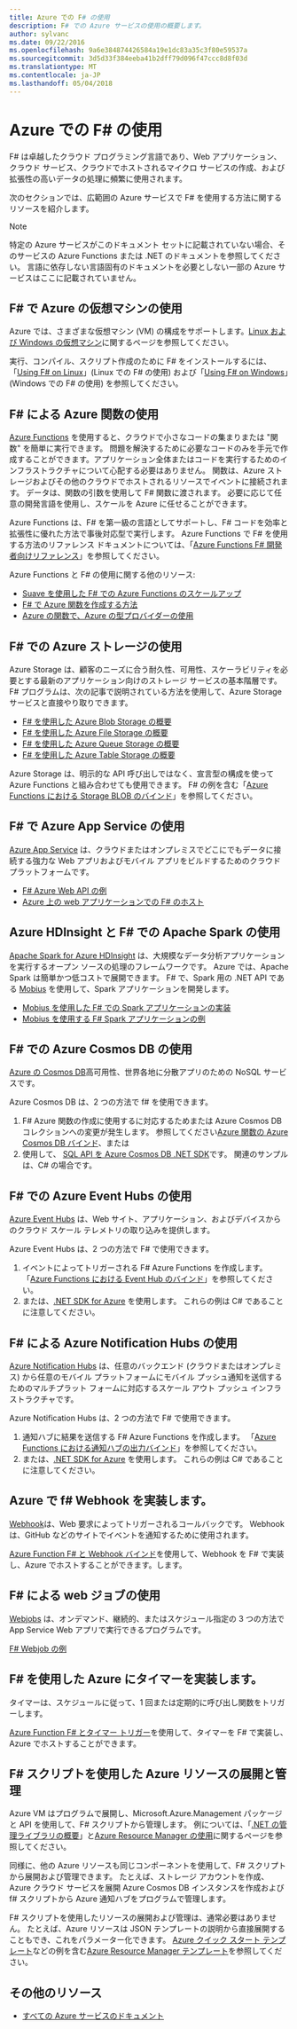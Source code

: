 ```yaml
---
title: Azure での F# の使用
description: F# での Azure サービスの使用の概要します。
author: sylvanc
ms.date: 09/22/2016
ms.openlocfilehash: 9a6e384874426584a19e1dc83a35c3f80e59537a
ms.sourcegitcommit: 3d5d33f384eeba41b2dff79d096f47ccc8d8f03d
ms.translationtype: MT
ms.contentlocale: ja-JP
ms.lasthandoff: 05/04/2018
---
```

# <a name="using-f-on-azure"></a>Azure での F# の使用

F# は卓越したクラウド プログラミング言語であり、Web アプリケーション、クラウド サービス、クラウドでホストされるマイクロ サービスの作成、および拡張性の高いデータの処理に頻繁に使用されます。

次のセクションでは、広範囲の Azure サービスで F# を使用する方法に関するリソースを紹介します。

> [!NOTE]
> 特定の Azure サービスがこのドキュメント セットに記載されていない場合、そのサービスの Azure Functions または .NET のドキュメントを参照してください。 言語に依存しない言語固有のドキュメントを必要としない一部の Azure サービスはここに記載されていません。

## <a name="using-azure-virtual-machines-with-f"></a>F# で Azure の仮想マシンの使用 #

Azure では、さまざまな仮想マシン (VM) の構成をサポートします。[Linux および Windows の仮想マシン](https://azure.microsoft.com/services/virtual-machines/)に関するページを参照してください。

実行、コンパイル、スクリプト作成のために F# をインストールするには、「[Using F# on Linux](http://fsharp.org/use/linux)」(Linux での F# の使用) および「[Using F# on Windows](http://fsharp.org/use/windows)」(Windows での F# の使用) を参照してください。


## <a name="using-azure-functions-with-f"></a>F# による Azure 関数の使用 #

[Azure Functions](https://azure.microsoft.com/services/functions/) を使用すると、クラウドで小さなコードの集まりまたは "関数" を簡単に実行できます。 問題を解決するために必要なコードのみを手元で作成することができます。アプリケーション全体またはコードを実行するためのインフラストラクチャについて心配する必要はありません。 関数は、Azure ストレージおよびその他のクラウドでホストされるリソースでイベントに接続されます。 データは、関数の引数を使用して F# 関数に渡されます。 必要に応じて任意の開発言語を使用し、スケールを Azure に任せることができます。

Azure Functions は、F# を第一級の言語としてサポートし、F# コードを効率と拡張性に優れた方法で事後対応型で実行します。 Azure Functions で F# を使用する方法のリファレンス ドキュメントについては、「[Azure Functions F# 開発者向けリファレンス](/azure/azure-functions/functions-reference-fsharp)」を参照してください。

Azure Functions と F# の使用に関する他のリソース:

* [Suave を使用した F# での Azure Functions のスケールアップ](https://blog.tamizhvendan.in/blog/2016/09/19/scale-up-azure-functions-in-f-number-using-suave/)
* [F# で Azure 関数を作成する方法](https://mnie.github.io/2016-09-08-AzureFunctions/)
* [Azure の関数で、Azure の型プロバイダーの使用](https://compositional-it.com/blog/2017/08-30-using-the-azure-type-provider-with-azure-functions/index.html)

## <a name="using-azure-storage-with-f"></a>F# での Azure ストレージの使用 #

Azure Storage は、顧客のニーズに合う耐久性、可用性、スケーラビリティを必要とする最新のアプリケーション向けのストレージ サービスの基本階層です。 F# プログラムは、次の記事で説明されている方法を使用して、Azure Storage サービスと直接やり取りできます。

* [F# を使用した Azure Blob Storage の概要](blob-storage.md)
* [F# を使用した Azure File Storage の概要](file-storage.md)
* [F# を使用した Azure Queue Storage の概要](queue-storage.md)
* [F# を使用した Azure Table Storage の概要](table-storage.md)

Azure Storage は、明示的な API 呼び出しではなく、宣言型の構成を使って Azure Functions と組み合わせても使用できます。 F# の例を含む「[Azure Functions における Storage BLOB のバインド](/azure/azure-functions/functions-bindings-storage)」を参照してください。

## <a name="using-azure-app-service-with-f"></a>F# で Azure App Service の使用 #

[Azure App Service](https://azure.microsoft.com/services/app-service/) は、クラウドまたはオンプレミスでどこにでもデータに接続する強力な Web アプリおよびモバイル アプリをビルドするためのクラウド プラットフォームです。

* [F# Azure Web API の例](https://github.com/fsprojects/azure-webapi-example)
* [Azure 上の web アプリケーションでの F# のホスト](https://github.com/isaacabraham/fsharp-demonstrator)

## <a name="using-apache-spark-with-f-with-azure-hdinsight"></a>Azure HDInsight と F# での Apache Spark の使用

[Apache Spark for Azure HDInsight](https://azure.microsoft.com/services/hdinsight/apache-spark/) は、大規模なデータ分析アプリケーションを実行するオープン ソースの処理のフレームワークです。 Azure では、Apache Spark は簡単かつ低コストで展開できます。 F# で、Spark 用の .NET API である [Mobius](https://github.com/Microsoft/Mobius) を使用して、Spark アプリケーションを開発します。

* [Mobius を使用した F# での Spark アプリケーションの実装](https://github.com/Microsoft/Mobius/blob/master/notes/spark-fsharp-mobius.md)
* [Mobius を使用する F# Spark アプリケーションの例](https://github.com/Microsoft/Mobius/tree/master/examples/fsharp)

## <a name="using-azure-cosmos-db-with-f"></a>F# での Azure Cosmos DB の使用 #

[Azure の Cosmos DB](https://azure.microsoft.com/services/cosmos-db)高可用性、世界各地に分散アプリのための NoSQL サービスです。

Azure Cosmos DB は、2 つの方法で f# を使用できます。

1. F# Azure 関数の作成に使用するに対応するためまたは Azure Cosmos DB コレクションへの変更が発生します。 参照してください[Azure 関数の Azure Cosmos DB バインド](/azure/azure-functions/functions-bindings-cosmosdb)、または
2. 使用して、 [SQL API を Azure Cosmos DB .NET SDK](/azure/cosmos-db/sql-api-sdk-dotnet)です。 関連のサンプルは、C# の場合です。

## <a name="using-azure-event-hubs-with-f"></a>F# での Azure Event Hubs の使用 #

[Azure Event Hubs](https://azure.microsoft.com/services/event-hubs/) は、Web サイト、アプリケーション、およびデバイスからのクラウド スケール テレメトリの取り込みを提供します。

Azure Event Hubs は、2 つの方法で F# で使用できます。

1. イベントによってトリガーされる F# Azure Functions を作成します。 「[Azure Functions における Event Hub のバインド](/azure/azure-functions/functions-bindings-event-hubs)」を参照してください。
2. または、[.NET SDK for Azure](/azure/event-hubs/event-hubs-csharp-ephcs-getstarted) を使用します。 これらの例は C# であることに注意してください。

## <a name="using-azure-notification-hubs-with-f"></a>F# による Azure Notification Hubs の使用 #

[Azure Notification Hubs](/azure/notification-hubs/) は、任意のバックエンド (クラウドまたはオンプレミス) から任意のモバイル プラットフォームにモバイル プッシュ通知を送信するためのマルチプラット フォームに対応するスケール アウト プッシュ インフラストラクチャです。

Azure Notification Hubs は、2 つの方法で F# で使用できます。

1. 通知ハブに結果を送信する F# Azure Functions を作成します。 「[Azure Functions における通知ハブの出力バインド](/azure/azure-functions/functions-bindings-notification-hubs)」を参照してください。
2. または、[.NET SDK for Azure](https://blogs.msdn.microsoft.com/azuremobile/2014/04/08/push-notifications-using-notification-hub-and-net-backend/) を使用します。 これらの例は C# であることに注意してください。


## <a name="implementing-webhooks-on-azure-with-f"></a>Azure で f# Webhook を実装します。 #

[Webhook](https://en.wikipedia.org/wiki/Webhook)は、Web 要求によってトリガーされるコールバックです。 Webhook は、GitHub などのサイトでイベントを通知するために使用されます。 

[Azure Function F# と Webhook バインド](/azure/azure-functions/functions-bindings-http-webhook)を使用して、Webhook を F# で実装し、Azure でホストすることができます。します。

## <a name="using-webjobs-with-f"></a>F# による web ジョブの使用 #

[Webjobs](/azure/app-service-web/web-sites-create-web-jobs) は、オンデマンド、継続的、またはスケジュール指定の 3 つの方法で App Service Web アプリで実行できるプログラムです。

[F# Webjob の例](https://github.com/andredublin/fsharp-azure-webjob)

## <a name="implementing-timers-on-azure-with-f"></a>F# を使用した Azure にタイマーを実装します。 #

タイマーは、スケジュールに従って、1 回または定期的に呼び出し関数をトリガーします。

[Azure Function F# とタイマー トリガー](/azure/azure-functions/functions-bindings-timer)を使用して、タイマーを F# で実装し、Azure でホストすることができます。

## <a name="deploying-and-managing-azure-resources-with-f-scripts"></a>F# スクリプトを使用した Azure リソースの展開と管理 #

Azure VM はプログラムで展開し、Microsoft.Azure.Management パッケージと API を使用して、F# スクリプトから管理します。 例については、「[.NET の管理ライブラリの概要](https://msdn.microsoft.com/library/dn722415.aspx)」と[Azure Resource Manager の使用](/azure/azure-resource-manager/resource-manager-deployment-model)に関するページを参照してください。

同様に、他の Azure リソースも同じコンポーネントを使用して、F# スクリプトから展開および管理できます。 たとえば、ストレージ アカウントを作成、Azure クラウド サービスを展開 Azure Cosmos DB インスタンスを作成および f# スクリプトから Azure 通知ハブをプログラムで管理します。

F# スクリプトを使用したリソースの展開および管理は、通常必要はありません。 たとえば、Azure リソースは JSON テンプレートの説明から直接展開することもでき、これをパラメーター化できます。 [Azure クイック スタート テンプレート](https://azure.microsoft.com/resources/templates/)などの例を含む[Azure Resource Manager テンプレート](/azure/azure-resource-manager/resource-manager-template-best-practices)を参照してください。

## <a name="other-resources"></a>その他のリソース

* [すべての Azure サービスのドキュメント](/azure/)
